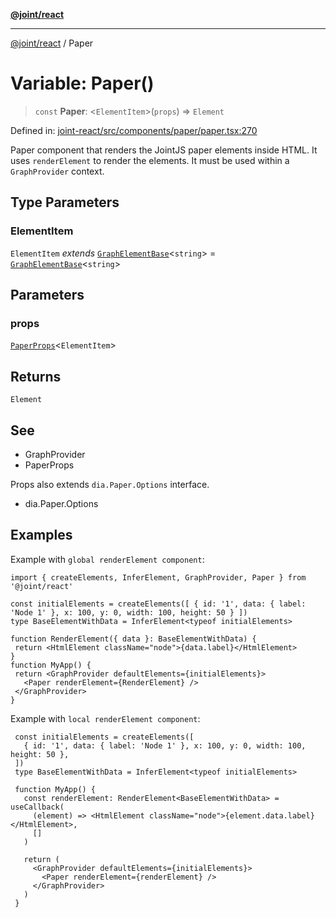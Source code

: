 [**@joint/react**](../README.md)

***

[@joint/react](../README.md) / Paper

# Variable: Paper()

> `const` **Paper**: \<`ElementItem`\>(`props`) => `Element`

Defined in: [joint-react/src/components/paper/paper.tsx:270](https://github.com/samuelgja/joint/blob/main/packages/joint-react/src/components/paper/paper.tsx#L270)

Paper component that renders the JointJS paper elements inside HTML.
It uses `renderElement` to render the elements.
It must be used within a `GraphProvider` context.

## Type Parameters

### ElementItem

`ElementItem` *extends* [`GraphElementBase`](../interfaces/GraphElementBase.md)\<`string`\> = [`GraphElementBase`](../interfaces/GraphElementBase.md)\<`string`\>

## Parameters

### props

[`PaperProps`](../interfaces/PaperProps.md)\<`ElementItem`\>

## Returns

`Element`

## See

 - GraphProvider
 - PaperProps

Props also extends `dia.Paper.Options` interface.
 - dia.Paper.Options

## Examples

Example with `global renderElement component`:
```tsx
import { createElements, InferElement, GraphProvider, Paper } from '@joint/react'

const initialElements = createElements([ { id: '1', data: { label: 'Node 1' }, x: 100, y: 0, width: 100, height: 50 } ])
type BaseElementWithData = InferElement<typeof initialElements>

function RenderElement({ data }: BaseElementWithData) {
 return <HtmlElement className="node">{data.label}</HtmlElement>
}
function MyApp() {
 return <GraphProvider defaultElements={initialElements}>
   <Paper renderElement={RenderElement} />
 </GraphProvider>
}
```

Example with `local renderElement component`:
```tsx
 const initialElements = createElements([
   { id: '1', data: { label: 'Node 1' }, x: 100, y: 0, width: 100, height: 50 },
 ])
 type BaseElementWithData = InferElement<typeof initialElements>

 function MyApp() {
   const renderElement: RenderElement<BaseElementWithData> = useCallback(
     (element) => <HtmlElement className="node">{element.data.label}</HtmlElement>,
     []
   )

   return (
     <GraphProvider defaultElements={initialElements}>
       <Paper renderElement={renderElement} />
     </GraphProvider>
   )
 }
```
